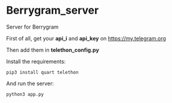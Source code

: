 # Berrygram_server
Server for Berrygram

First of all, get your **api_i** and **api_key** on https://my.telegram.org

Then add them in **telethon_config.py**

Install the requirements:

```
pip3 install quart telethon
```

And run the server:

```
python3 app.py
```

